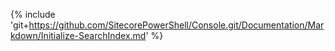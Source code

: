 {% include 'git+https://github.com/SitecorePowerShell/Console.git/Documentation/Markdown/Initialize-SearchIndex.md' %}
